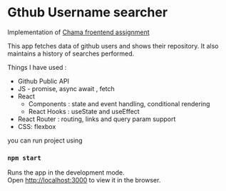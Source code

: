 # Gthub Username searcher

Implementation of [Chama froentend assignment](https://github.com/chamatheapp/chama-frontend-assignment)

This app fetches data of github users and shows their repository. It also maintains a history of searches performed.

Things I have used :

- Github Public API
- JS - promise, async await , fetch
- React
  - Components : state and event handling, conditional rendering
  - React Hooks : useState and useEffect
- React Router : routing, links and query param support
- CSS: flexbox

you can run project using

### `npm start`

Runs the app in the development mode.\
Open [http://localhost:3000](http://localhost:3000) to view it in the browser.
